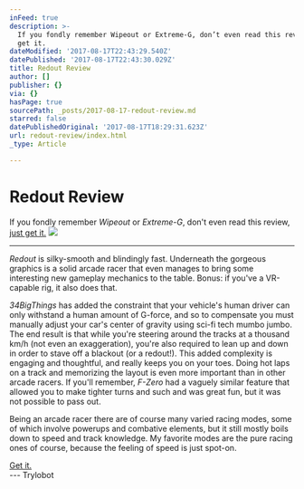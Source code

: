 ```yaml
---
inFeed: true
description: >-
  If you fondly remember Wipeout or Extreme-G, don’t even read this review, just
  get it.
dateModified: '2017-08-17T22:43:29.540Z'
datePublished: '2017-08-17T22:43:30.029Z'
title: Redout Review
author: []
publisher: {}
via: {}
hasPage: true
sourcePath: _posts/2017-08-17-redout-review.md
starred: false
datePublishedOriginal: '2017-08-17T18:29:31.623Z'
url: redout-review/index.html
_type: Article

---
```

# Redout Review

If you fondly remember _Wipeout_ or _Extreme-G_, don't even read this review, [just get it.][0]
![](https://the-grid-user-content.s3-us-west-2.amazonaws.com/2ddc3dea-16b0-4ef9-b393-f06d9ee3a5ce.jpg)

---

_Redout_ is silky-smooth and blindingly fast. Underneath the gorgeous graphics is a solid arcade racer that even manages to bring some interesting new gameplay mechanics to the table. Bonus: if you've a VR-capable rig, it also does that.

_34BigThings_ has added the constraint that your vehicle's human driver can only withstand a human amount of G-force, and so to compensate you must manually adjust your car's center of gravity using sci-fi tech mumbo jumbo. The end result is that while you're steering around the tracks at a thousand km/h (not even an exaggeration), you're also required to lean up and down in order to stave off a blackout (or a redout!). This added complexity is engaging and thoughtful, and really keeps you on your toes. Doing hot laps on a track and memorizing the layout is even more important than in other arcade racers. If you'll remember, _F-Zero_ had a vaguely similar feature that allowed you to make tighter turns and such and was great fun, but it was not possible to pass out.

Being an arcade racer there are of course many varied racing modes, some of which involve powerups and combative elements, but it still mostly boils down to speed and track knowledge. My favorite modes are the pure racing ones of course, because the feeling of speed is just spot-on.

[Get it.][0]  
--- Trylobot

[0]: https://34bigthings.com/portfolio/redout/